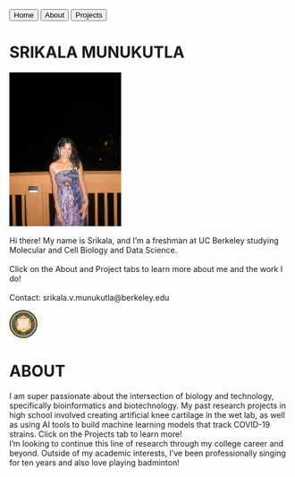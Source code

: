<!DOCTYPE html>
<html>
<body>
<button> Home </button>
<button> About </button>
<button> Projects </button>
<h1><b> SRIKALA MUNUKUTLA </b></h1>
<img
    src = "Images (GitHub)/me.jpg"
    alt = "my picture"
    width = "200"
    height = "275"
    class = "my-picture"
    />
<p> Hi there! My name is Srikala, and I’m a freshman at UC Berkeley studying Molecular and Cell Biology and Data Science. <br> <br>
Click on the About and Project tabs to learn more about me and the work I do! <br> <br>
Contact: srikala.v.munukutla@berkeley.edu </p>
 <img
    src = "Images (GitHub)/berk logo.png"
    alt = "my picture"
    width = "50"
    height = "50"
    class = "my-picture"
    />
<h1><b> ABOUT </b></h1>
<p> I am super passionate about the intersection of biology and technology, specifically bioinformatics and biotechnology. My past research projects in high school involved creating artificial knee cartilage in the wet lab, as well as using AI tools to build machine learning models that track COVID-19 strains. Click on the Projects tab to learn more! 
<br>
I’m looking to continue this line of research through my college career and beyond. Outside of my academic interests, I’ve been professionally singing for ten years and also love playing badminton! </p>
</body>
</html>